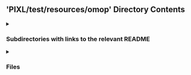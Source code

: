 ## 'PIXL/test/resources/omop' Directory Contents

<details>
<summary>
<h3> Subdirectories with links to the relevant README </h3> 

</summary>

[private](./private/README.md)

[public](./public/README.md)

</details>

<details>
<summary>
<h3> Files </h3> 

</summary>

| **Configuration** | **User docs** |
| :--- | :--- |
| extract_summary.json | README.md |

</details>

